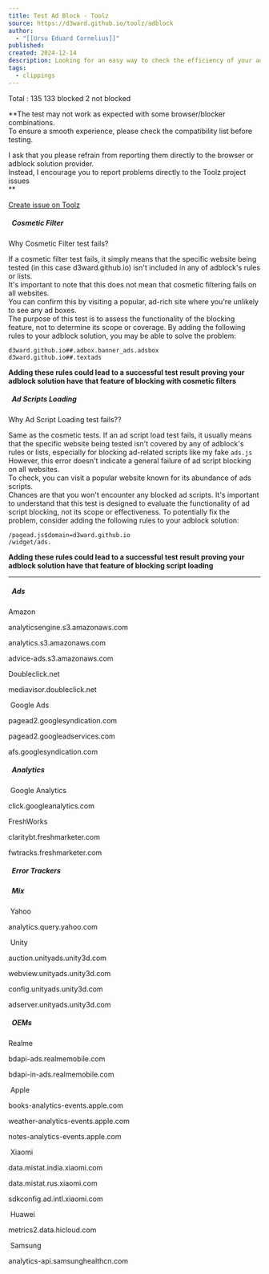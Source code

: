 ```yaml
---
title: Test Ad Block - Toolz
source: https://d3ward.github.io/toolz/adblock
author:
  - "[[Ursu Eduard Cornelius]]"
published: 
created: 2024-12-14
description: Looking for an easy way to check the efficiency of your ad blocker?Toolz offers a simple and beautiful design test that allows you to quickly and easily test the performance of current ad/content blocker solution. Intuitive interface makes it easy to navigate and use, and the beautiful design ensures that the experience is visually appealing. With just a click, you can see how well the ad blocker is working and make any necessary adjustments.
tags:
  - clippings
---
```

Total : 135 133 blocked 2 not blocked

**The test may not work as expected with some browser/blocker combinations.  
To ensure a smooth experience, please check the compatibility list before testing.  
  
I ask that you please refrain from reporting them directly to the browser or adblock solution provider.  
Instead, I encourage you to report problems directly to the Toolz project issues  
**

[Create issue on Toolz](https://github.com/d3ward/toolz/issues/new/choose)

#####   Cosmetic Filter

Why Cosmetic Filter test fails?

If a cosmetic filter test fails, it simply means that the specific website being tested (in this case d3ward.github.io) isn't included in any of adblock's rules or lists.  
It's important to note that this does not mean that cosmetic filtering fails on all websites.  
You can confirm this by visiting a popular, ad-rich site where you're unlikely to see any ad boxes.  
The purpose of this test is to assess the functionality of the blocking feature, not to determine its scope or coverage. By adding the following rules to your adblock solution, you may be able to solve the problem:

```
d3ward.github.io##.adbox.banner_ads.adsbox
d3ward.github.io##.textads
```

**Adding these rules could lead to a successful test result proving your adblock solution have that feature of blocking with cosmetic filters**

#####   Ad Scripts Loading

Why Ad Script Loading test fails??

Same as the cosmetic tests. If an ad script load test fails, it usually means that the specific website being tested isn't covered by any of adblock's rules or lists, especially for blocking ad-related scripts like my fake `ads.js`  
However, this error doesn't indicate a general failure of ad script blocking on all websites.  
To check, you can visit a popular website known for its abundance of ads scripts.  
Chances are that you won't encounter any blocked ad scripts. It's important to understand that this test is designed to evaluate the functionality of ad script blocking, not its scope or effectiveness. To potentially fix the problem, consider adding the following rules to your adblock solution:

```
/pagead.js$domain=d3ward.github.io
/widget/ads.
```

**Adding these rules could lead to a successful test result proving your adblock solution have that feature of blocking script loading**

---

#####   Ads

Amazon

analyticsengine.s3.amazonaws.com

analytics.s3.amazonaws.com

advice-ads.s3.amazonaws.com

Doubleclick.net

mediavisor.doubleclick.net

 Google Ads

pagead2.googlesyndication.com

pagead2.googleadservices.com

afs.googlesyndication.com

#####   Analytics

 Google Analytics

click.googleanalytics.com

FreshWorks

claritybt.freshmarketer.com

fwtracks.freshmarketer.com

#####   Error Trackers

#####   Mix

 Yahoo

analytics.query.yahoo.com

 Unity

auction.unityads.unity3d.com

webview.unityads.unity3d.com

config.unityads.unity3d.com

adserver.unityads.unity3d.com

#####   OEMs

Realme

bdapi-ads.realmemobile.com

bdapi-in-ads.realmemobile.com

 Apple

books-analytics-events.apple.com

weather-analytics-events.apple.com

notes-analytics-events.apple.com

 Xiaomi

data.mistat.india.xiaomi.com

data.mistat.rus.xiaomi.com

sdkconfig.ad.intl.xiaomi.com

 Huawei

metrics2.data.hicloud.com

 Samsung

analytics-api.samsunghealthcn.com